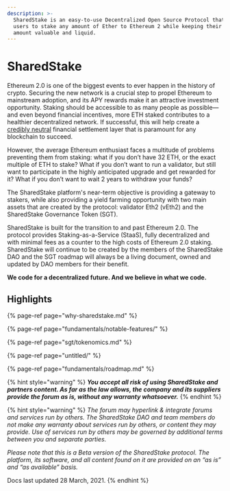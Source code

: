 ```yaml
---
description: >-
  SharedStake is an easy-to-use Decentralized Open Source Protocol that allows
  users to stake any amount of Ether to Ethereum 2 while keeping their staked
  amount valuable and liquid.
---
```


# SharedStake

Ethereum 2.0 is one of the biggest events to ever happen in the history of crypto. Securing the new network is a crucial step to propel Ethereum to mainstream adoption, and its APY rewards make it an attractive investment opportunity. Staking should be accessible to as many people as possible— and even beyond financial incentives, more ETH staked contributes to a healthier decentralized network. If successful, this will help create a [credibly neutral](https://nakamoto.com/credible-neutrality/) financial settlement layer that is paramount for any blockchain to succeed. 

However, the average Ethereum enthusiast faces a multitude of problems preventing them from staking: what if you don’t have 32 ETH, or the exact multiple of ETH to stake? What if you don’t want to run a validator, but still want to participate in the highly anticipated upgrade and get rewarded for it? What if you don’t want to wait 2 years to withdraw your funds?

The SharedStake platform's near-term objective is providing a gateway to stakers, while also providing a yield farming opportunity with two main assets that are created by the protocol: validator Eth2 \(vEth2\) and the SharedStake Governance Token \(SGT\).

SharedStake is built for the transition to and past Ethereum 2.0. The protocol provides Staking-as-a-Service \(StaaS\), fully decentralized and with minimal fees as a counter to the high costs of Ethereum 2.0 staking. SharedStake will continue to be created by the members of the SharedStake DAO and the SGT roadmap will always be a living document, owned and updated by DAO members for their benefit.

**We code for a decentralized future. And we believe in what we code.**

## **Highlights**

{% page-ref page="why-sharedstake.md" %}

{% page-ref page="fundamentals/notable-features/" %}

{% page-ref page="sgt/tokenomics.md" %}

{% page-ref page="untitled/" %}

{% page-ref page="fundamentals/roadmap.md" %}

{% hint style="warning" %}
_**You accept all risk of using SharedStake and partners content. As far as the law allows, the company and its suppliers provide the forum as is, without any warranty whatsoever.**_
{% endhint %}

{% hint style="warning" %}
_The forum may hyperlink & integrate forums and services run by others. The SharedStake DAO and team members do not make any warranty about services run by others, or content they may provide. Use of services run by others may be governed by additional terms between you and separate parties._

_Please note that this is a Beta version of the SharedStake protocol. The platform, its software, and all content found on it are provided on an “as is” and “as available” basis._

Docs last updated 28 March, 2021.
{% endhint %}

